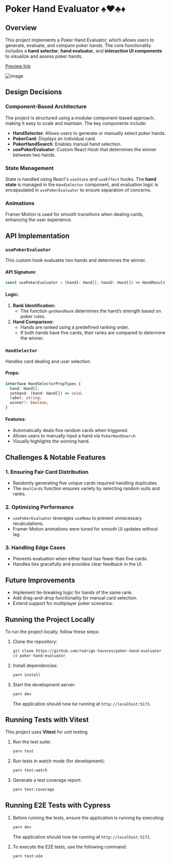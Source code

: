 # Poker Hand Evaluator ♠️♥️♣️♦️

## Overview

This project implements a Poker Hand Evaluator, which allows users to generate, evaluate, and compare poker hands. The core functionality includes a **hand selector**, **hand evaluator**, and **interactive UI components** to visualize and assess poker hands.

[Preview link](https://poker-hand-evaluator.vercel.app/)

![image](https://github.com/user-attachments/assets/269619f8-6575-44f4-964c-4efc29cc7db1)

## Design Decisions

### Component-Based Architecture

The project is structured using a modular component-based approach, making it easy to scale and maintain. The key components include:

- **HandSelector**: Allows users to generate or manually select poker hands.
- **PokerCard**: Displays an individual card.
- **PokerHandSearch**: Enables manual hand selection.
- **usePokerEvaluator**: Custom React Hook that determines the winner between two hands.

### State Management

State is handled using React's `useState` and `useEffect` hooks. The **hand state** is managed in the `HandSelector` component, and evaluation logic is encapsulated in `usePokerEvaluator` to ensure separation of concerns.

### Animations

Framer Motion is used for smooth transitions when dealing cards, enhancing the user experience.

## API Implementation

### `usePokerEvaluator`

This custom hook evaluates two hands and determines the winner.

#### **API Signature:**

```ts
const usePokerEvaluator = (hand1: Hand[], hand2: Hand[]) => HandResult;
```

#### **Logic:**

1. **Rank Identification:**
   - The function `getHandRank` determines the hand’s strength based on poker rules.
2. **Hand Comparison:**
   - Hands are ranked using a predefined ranking order.
   - If both hands have five cards, their ranks are compared to determine the winner.

### `HandSelector`

Handles card dealing and user selection.

#### **Props:**

```ts
interface HandSelectorPropTypes {
  hand: Hand[];
  setHand: (hand: Hand[]) => void;
  label: string;
  winner?: boolean;
}
```

#### **Features:**

- Automatically deals five random cards when triggered.
- Allows users to manually input a hand via `PokerHandSearch`.
- Visually highlights the winning hand.

## Challenges & Notable Features

### 1. **Ensuring Fair Card Distribution**

- Randomly generating five unique cards required handling duplicates.
- The `dealCards` function ensures variety by selecting random suits and ranks.

### 2. **Optimizing Performance**

- `usePokerEvaluator` leverages `useMemo` to prevent unnecessary recalculations.
- Framer Motion animations were tuned for smooth UI updates without lag.

### 3. **Handling Edge Cases**

- Prevents evaluation when either hand has fewer than five cards.
- Handles ties gracefully and provides clear feedback in the UI.

## Future Improvements

- Implement tie-breaking logic for hands of the same rank.
- Add drag-and-drop functionality for manual card selection.
- Extend support for multiplayer poker scenarios.



## Running the Project Locally
To run the project locally, follow these steps:

1. Clone the repository:
   ```bash
   git clone https://github.com/rodrigo-tavares/poker-hand-evaluator 
   cd poker-hand-evaluator
   ```

2. Install dependencies:
   ```bash
   yarn install
   ```

3. Start the development server:
   ```bash
   yarn dev
   ```
   The application should now be running at `http://localhost:5173`.


## Running Tests with Vitest
This project uses **Vitest** for unit testing.

1. Run the test suite:
   ```bash
   yarn test
   ```

2. Run tests in watch mode (for development):
   ```bash
   yarn test:watch
   ```

3. Generate a test coverage report:
   ```bash
   yarn test:coverage
   ```

## Running E2E Tests with Cypress

1. Before running the tests, ensure the application is running by executing:
   ```bash
   yarn dev
   ```
   The application should now be running at `http://localhost:5173`.

2. To execute the E2E tests, use the following command:
   ```bash
   yarn test:e2e
   ```

